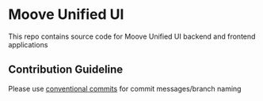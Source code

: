 # Moove Unified UI

This repo contains source code for Moove Unified UI backend and frontend applications

## Contribution Guideline

Please use [conventional commits](https://www.conventionalcommits.org/en/v1.0.0/) for commit messages/branch naming
